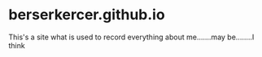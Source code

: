 # berserkercer.github.io
This's a site what is used to record everything about me.......may be........I think
